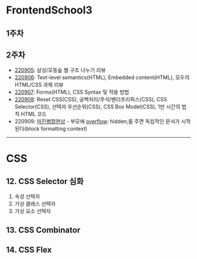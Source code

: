 # FrontendSchool3
## 1주차
## 2주차
* [220905](https://github.com/SEMINSEMINSEMIN/FrontendSchool3/tree/main/220905): 삼성/모동숲 웹 구조 나누기 리뷰
* [220906](https://github.com/SEMINSEMINSEMIN/FrontendSchool3/tree/main/220906): Text-level semantics(HTML), Embedded content(HTML), 모두의 HTML/CSS 과제 리뷰
* [220907](https://github.com/SEMINSEMINSEMIN/FrontendSchool3/tree/main/220907): Forms(HTML), CSS Syntax 및 적용 방법
* [220908](https://github.com/SEMINSEMINSEMIN/FrontendSchool3/tree/main/220908): Reset CSS(CSS), 공백처리/주석/벤더프리픽스(CSS), CSS Selector(CSS), 선택자 우선순위(CSS), CSS Box Model(CSS), 1만 시간의 법칙 HTML 코드
* 220909: [마진병합현상](https://www.youtube.com/watch?v=c19Mjg-ivxc) - 부모에 [overflow](https://www.youtube.com/watch?v=O-n1EjDEuIc): hidden;를 주면 독립적인 문서가 시작된다(block formatting context)
---
# CSS
## 12. CSS Selector 심화
1. 속성 선택자
2. 가상 클래스 선택자
3. 가상 요소 선택자
## 13. CSS Combinator
## 14. CSS Flex
